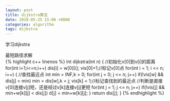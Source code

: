 ```yaml
---
layout: post
title: dijkstra算法
date: 2018-05-25 15:00 +0800
categories: algorithm
tags: dijkstra
--- 
```

学习dijkstra
<!--more-->
最短路径求解  
{% highlight c++ linenos %}
int dijkstra(int n)
{
    //初始化v[0]到v[i]的距离
    for(int i=1;i<=n;i++)
        dis[i] = w[0][i];
    vis[0]=1;//标记v[0]点
    for(int i = 1; i <= n; i++)
    {
        //查找最近点
        int min = INF,k = 0;
        for(int j = 0; j <= n; j++)
            if(!vis[w] && dis[j] < min)
                min = dis[w],k = j;
        vis[k] = 1;//标记查找到的最近点
        //判断是直接v[0]连接v[j]短，还是经过v[k]连接v[j]更短
        for(int j = 1; j <= n; j++)
            if(!vis[j] && min+w[k][j] < dis[j])
                d[j] = min+w[k][j];
    }
    return dis[j];
}
{% endhighlight %}